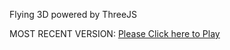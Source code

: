 Flying 3D powered by ThreeJS

MOST RECENT VERSION: [Please Click here to Play](https://rawcdn.githack.com/alperenbutun/Flying-3d/f19c606/index.html)
